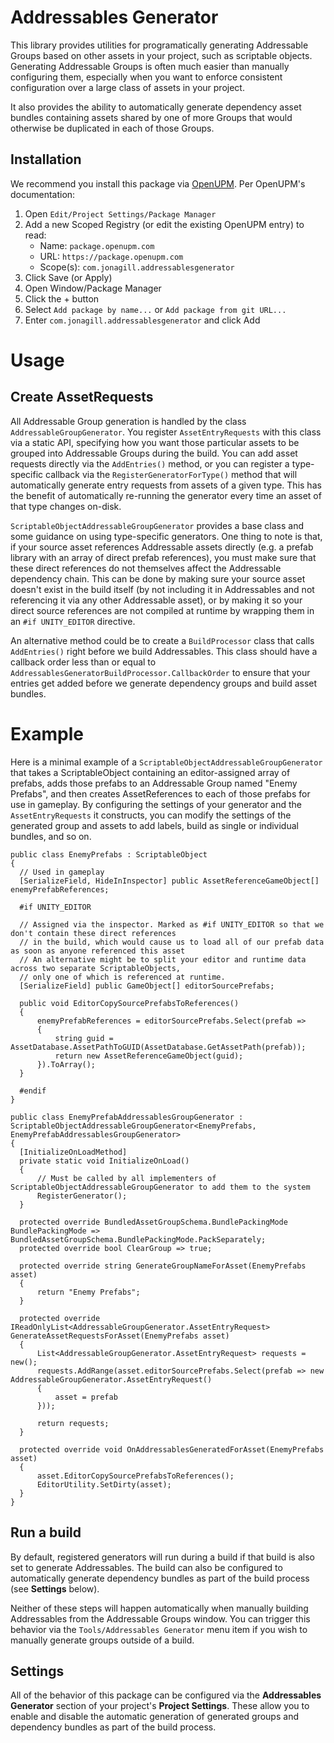 # Addressables Generator
This library provides utilities for programatically generating Addressable Groups based on other assets in your project, such as scriptable objects. Generating Addressable Groups is often much easier than manually configuring them, especially when you want to enforce consistent configuration over a large class of assets in your project.

It also provides the ability to automatically generate dependency asset bundles containing assets shared by one of more Groups that would otherwise be duplicated in each of those Groups.

## Installation
We recommend you install this package via [OpenUPM](https://openupm.com/packages/com.jonagill.addressablesgenerator/). Per OpenUPM's documentation:

1. Open `Edit/Project Settings/Package Manager`
2. Add a new Scoped Registry (or edit the existing OpenUPM entry) to read:
    * Name: `package.openupm.com`
    * URL: `https://package.openupm.com`
    * Scope(s): `com.jonagill.addressablesgenerator`
3. Click Save (or Apply)
4. Open Window/Package Manager
5. Click the + button
6. Select `Add package by name...` or `Add package from git URL...` 
7. Enter `com.jonagill.addressablesgenerator` and click Add

# Usage
## Create AssetRequests
All Addressable Group generation is handled by the class `AddressableGroupGenerator`. You register `AssetEntryRequests` with this class via a static API, specifying how you want those particular assets to be grouped into Addressable Groups during the build. You can add asset requests directly via the `AddEntries()` method, or you can register a type-specific callback via the `RegisterGeneratorForType()` method that will automatically generate entry requests from assets of a given type. This has the benefit of automatically re-running the generator every time an asset of that type changes on-disk.

`ScriptableObjectAddressableGroupGenerator` provides a base class and some guidance on using type-specific generators. One thing to note is that, if your source asset references Addressable assets directly (e.g. a prefab library with an array of direct prefab references), you must make sure that these direct references do not themselves affect the Addressable dependency chain. This can be done by making sure your source asset doesn't exist in the build itself (by not including it in Addressables and not referencing it via any other Addressable asset), or by making it so your direct source references are not compiled at runtime by wrapping them in an `#if UNITY_EDITOR` directive.

An alternative method could be to create a `BuildProcessor` class that calls `AddEntries()` right before we build Addressables. This class should have a callback order less than or equal to `AddressablesGeneratorBuildProcessor.CallbackOrder` to ensure that your entries get added before we generate dependency groups and build asset bundles.

# Example
Here is a minimal example of a `ScriptableObjectAddressableGroupGenerator` that takes a ScriptableObject containing an editor-assigned array of prefabs, adds those prefabs to an Addressable Group named "Enemy Prefabs", and then creates AssetReferences to each of those prefabs for use in gameplay. By configuring the settings of your generator and the `AssetEntryRequests` it constructs, you can modify the settings of the generated group and assets to add labels, build as single or individual bundles, and so on.

```
public class EnemyPrefabs : ScriptableObject
{
  // Used in gameplay
  [SerializeField, HideInInspector] public AssetReferenceGameObject[] enemyPrefabReferences;
  
  #if UNITY_EDITOR

  // Assigned via the inspector. Marked as #if UNITY_EDITOR so that we don't contain these direct references
  // in the build, which would cause us to load all of our prefab data as soon as anyone referenced this asset
  // An alternative might be to split your editor and runtime data across two separate ScriptableObjects,
  // only one of which is referenced at runtime.
  [SerializeField] public GameObject[] editorSourcePrefabs;

  public void EditorCopySourcePrefabsToReferences()
  {
      enemyPrefabReferences = editorSourcePrefabs.Select(prefab =>
      {
          string guid = AssetDatabase.AssetPathToGUID(AssetDatabase.GetAssetPath(prefab));
          return new AssetReferenceGameObject(guid);
      }).ToArray();
  }

  #endif
}

public class EnemyPrefabAddressablesGroupGenerator : ScriptableObjectAddressableGroupGenerator<EnemyPrefabs, EnemyPrefabAddressablesGroupGenerator>
{
  [InitializeOnLoadMethod]
  private static void InitializeOnLoad()
  {
      // Must be called by all implementers of ScriptableObjectAddressableGroupGenerator to add them to the system
      RegisterGenerator();
  }
  
  protected override BundledAssetGroupSchema.BundlePackingMode BundlePackingMode => BundledAssetGroupSchema.BundlePackingMode.PackSeparately;
  protected override bool ClearGroup => true;
  
  protected override string GenerateGroupNameForAsset(EnemyPrefabs asset)
  {
      return "Enemy Prefabs";
  }

  protected override IReadOnlyList<AddressableGroupGenerator.AssetEntryRequest> GenerateAssetRequestsForAsset(EnemyPrefabs asset)
  {
      List<AddressableGroupGenerator.AssetEntryRequest> requests = new();
      requests.AddRange(asset.editorSourcePrefabs.Select(prefab => new AddressableGroupGenerator.AssetEntryRequest()
      {
          asset = prefab
      }));
      
      return requests;
  }

  protected override void OnAddressablesGeneratedForAsset(EnemyPrefabs asset)
  {
      asset.EditorCopySourcePrefabsToReferences();
      EditorUtility.SetDirty(asset);
  }
}

```

## Run a build
By default, registered generators will run during a build if that build is also set to generate Addressables. The build can also be configured to automatically generate dependency bundles as part of the build process (see **Settings** below).

Neither of these steps will happen automatically when manually building Addressables from the Addressable Groups window. You can trigger this behavior via the `Tools/Addressables Generator` menu item if you wish to manually generate groups outside of a build.

## Settings
All of the behavior of this package can be configured via the **Addressables Generator** section of your project's **Project Settings**. These allow you to enable and disable the automatic generation of generated groups and dependency bundles as part of the build process.
